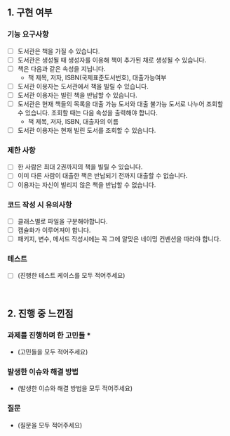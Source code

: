 <!--
## 0. 작성 참고 사항

다음 템플릿의 내용을 모두 채운 후 제출해주세요.
> 제목 옆 별표(*) 표시가 없다면 선택사항이므로 채우지 않아도 됩니다.

PR의 제목은 '[이름] 과제 제출합니다'로 통일해주세요.
(예시) [김한울] 과제 제출합니다

해당 PR을 바탕으로 면접을 진행할 예정입니다. 성실하게 작성해주세요.
또한 모든 인턴 선발을 마친 후 지원자 모두의 PR에 리뷰를 해드릴 예정입니다.
리뷰 반영은 선택 사항이니 참고 바랍니다.

해당 에디터가 어렵다면 markdown을 키워드로 검색해서 알아보세요!
-->

## 1. 구현 여부
### 기능 요구사항

- [ ] 도서관은 책을 가질 수 있습니다.
- [ ]  도서관은 생성될 때 생성자를 이용해 책이 추가된 채로 생성될 수 있습니다.
- [ ] 책은 다음과 같은 속성을 지닙니다.
    - 책 제목, 저자, ISBN(국제표준도서번호), 대출가능여부
- [ ] 도서관 이용자는 도서관에서 책을 빌릴 수 있습니다.
- [ ] 도서관 이용자는 빌린 책을 반납할 수 있습니다.
- [ ] 도서관은 현재 책들의 목록을 대출 가능 도서와 대출 불가능 도서로 나누어 조회할 수 있습니다. 조회할 때는 다음 속성을 출력해야 합니다.
    - 책 제목, 저자, ISBN, 대출자의 이름
- [ ] 도서관 이용자는 현재 빌린 도서를 조회할 수 있습니다.

### 제한 사항

- [ ] 한 사람은 최대 2권까지의 책을 빌릴 수 있습니다.
- [ ] 이미 다른 사람이 대출한 책은 반납되기 전까지 대출할 수 없습니다.
- [ ] 이용자는 자신이 빌리지 않은 책을 반납할 수 없습니다.

### 코드 작성 시 유의사항
- [ ] 클래스별로 파일을 구분해야합니다.
- [ ] 캡슐화가 이루어져야 합니다.
- [ ] 패키지, 변수, 메서드 작성시에는 꼭 그에 알맞은 네이밍 컨벤션을 따라야 합니다.

### 테스트
- [ ] (진행한 테스트 케이스를 모두 적어주세요)

<br>

## 2. 진행 중 느낀점
### 과제를 진행하며 한 고민들 *
- (고민들을 모두 적어주세요)

### 발생한 이슈와 해결 방법
- (발생한 이슈와 해결 방법을 모두 적어주세요)

### 질문
- (질문을 모두 적어주세요)

